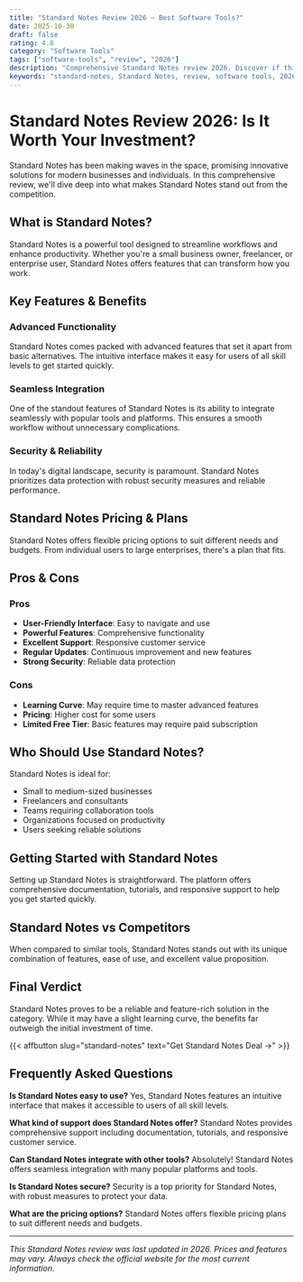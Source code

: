 ```yaml
---
title: "Standard Notes Review 2026 – Best Software Tools?"
date: 2025-10-30
draft: false
rating: 4.8
category: "Software Tools"
tags: ["software-tools", "review", "2026"]
description: "Comprehensive Standard Notes review 2026. Discover if this  tool is the best choice for your needs."
keywords: "standard-notes, Standard Notes, review, software tools, 2026, best software tools"
---
```


# Standard Notes Review 2026: Is It Worth Your Investment?

Standard Notes has been making waves in the  space, promising innovative solutions for modern businesses and individuals. In this comprehensive review, we'll dive deep into what makes Standard Notes stand out from the competition.

## What is Standard Notes?

Standard Notes is a powerful  tool designed to streamline workflows and enhance productivity. Whether you're a small business owner, freelancer, or enterprise user, Standard Notes offers features that can transform how you work.

## Key Features & Benefits

### Advanced Functionality
Standard Notes comes packed with advanced features that set it apart from basic alternatives. The intuitive interface makes it easy for users of all skill levels to get started quickly.

### Seamless Integration
One of the standout features of Standard Notes is its ability to integrate seamlessly with popular tools and platforms. This ensures a smooth workflow without unnecessary complications.

### Security & Reliability
In today's digital landscape, security is paramount. Standard Notes prioritizes data protection with robust security measures and reliable performance.

## Standard Notes Pricing & Plans

Standard Notes offers flexible pricing options to suit different needs and budgets. From individual users to large enterprises, there's a plan that fits.

## Pros & Cons

### Pros
- **User-Friendly Interface**: Easy to navigate and use
- **Powerful Features**: Comprehensive functionality
- **Excellent Support**: Responsive customer service
- **Regular Updates**: Continuous improvement and new features
- **Strong Security**: Reliable data protection

### Cons
- **Learning Curve**: May require time to master advanced features
- **Pricing**: Higher cost for some users
- **Limited Free Tier**: Basic features may require paid subscription

## Who Should Use Standard Notes?

Standard Notes is ideal for:
- Small to medium-sized businesses
- Freelancers and consultants
- Teams requiring collaboration tools
- Organizations focused on productivity
- Users seeking reliable  solutions

## Getting Started with Standard Notes

Setting up Standard Notes is straightforward. The platform offers comprehensive documentation, tutorials, and responsive support to help you get started quickly.

## Standard Notes vs Competitors

When compared to similar tools, Standard Notes stands out with its unique combination of features, ease of use, and excellent value proposition.

## Final Verdict

Standard Notes proves to be a reliable and feature-rich solution in the  category. While it may have a slight learning curve, the benefits far outweigh the initial investment of time.

{{< affbutton slug="standard-notes" text="Get Standard Notes Deal →" >}}

## Frequently Asked Questions

**Is Standard Notes easy to use?**
Yes, Standard Notes features an intuitive interface that makes it accessible to users of all skill levels.

**What kind of support does Standard Notes offer?**
Standard Notes provides comprehensive support including documentation, tutorials, and responsive customer service.

**Can Standard Notes integrate with other tools?**
Absolutely! Standard Notes offers seamless integration with many popular platforms and tools.

**Is Standard Notes secure?**
Security is a top priority for Standard Notes, with robust measures to protect your data.

**What are the pricing options?**
Standard Notes offers flexible pricing plans to suit different needs and budgets.

---

*This Standard Notes review was last updated in 2026. Prices and features may vary. Always check the official website for the most current information.*
